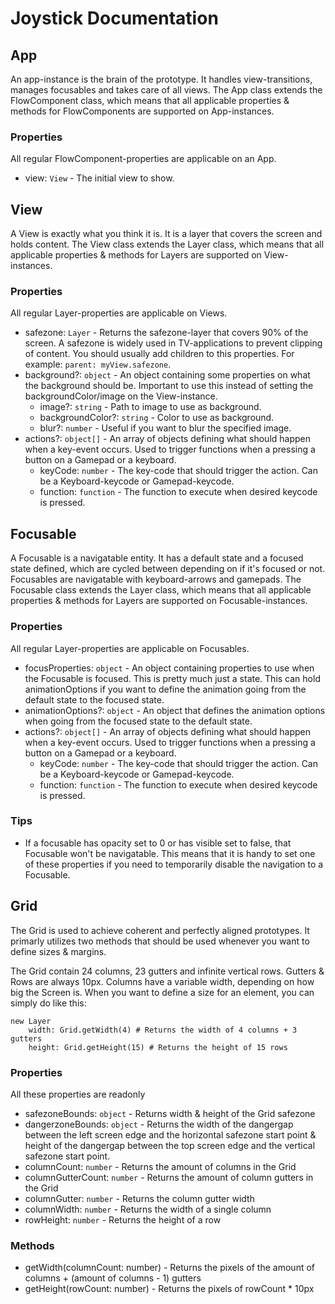 # Joystick Documentation


## App
An app-instance is the brain of the prototype. It handles view-transitions, manages focusables and takes care of all views.
The App class extends the FlowComponent class, which means that all applicable properties & methods for FlowComponents are supported on App-instances.

### Properties
All regular FlowComponent-properties are applicable on an App.
- view: `View` - The initial view to show.


## View
A View is exactly what you think it is. It is a layer that covers the screen and holds content.
The View class extends the Layer class, which means that all applicable properties & methods for Layers are supported on View-instances.

### Properties
All regular Layer-properties are applicable on Views.
- safezone: `Layer` - Returns the safezone-layer that covers 90% of the screen. A safezone is widely used in TV-applications to prevent clipping of content. You should usually add children to this properties. For example: `parent: myView.safezone`.
- background?: `object` - An object containing some properties on what the background should be. Important to use this instead of setting the backgroundColor/image on the View-instance.
    - image?: `string` - Path to image to use as background.
    - backgroundColor?: `string` - Color to use as background.
    - blur?: `number` - Useful if you want to blur the specified image.
- actions?: `object[]` - An array of objects defining what should happen when a key-event occurs. Used to trigger functions when a pressing a button on a Gamepad or a keyboard.
    - keyCode: `number` - The key-code that should trigger the action. Can be a Keyboard-keycode or Gamepad-keycode.
    - function: `function` - The function to execute when desired keycode is pressed.


## Focusable
A Focusable is a navigatable entity. It has a default state and a focused state defined, which are cycled between depending on if it's focused or not.
Focusables are navigatable with keyboard-arrows and gamepads.
The Focusable class extends the Layer class, which means that all applicable properties & methods for Layers are supported on Focusable-instances.

### Properties
All regular Layer-properties are applicable on Focusables.
- focusProperties: `object` - An object containing properties to use when the Focusable is focused. This is pretty much just a state. This can hold animationOptions if you want to define the animation going from the default state to the focused state.
- animationOptions?: `object` - An object that defines the animation options when going from the focused state to the default state.
- actions?: `object[]` - An array of objects defining what should happen when a key-event occurs. Used to trigger functions when a pressing a button on a Gamepad or a keyboard.
    - keyCode: `number` - The key-code that should trigger the action. Can be a Keyboard-keycode or Gamepad-keycode.
    - function: `function` - The function to execute when desired keycode is pressed.

### Tips
- If a focusable has opacity set to 0 or has visible set to false, that Focusable won't be navigatable. This means that it is handy to set one of these properties if you need to temporarily disable the navigation to a Focusable.


## Grid
The Grid is used to achieve coherent and perfectly aligned prototypes. It primarly utilizes two methods that should be used whenever you want to define sizes & margins.

The Grid contain 24 columns, 23 gutters and infinite vertical rows. Gutters & Rows are always 10px. Columns have a variable width, depending on how big the Screen is. When you want to define a size for an element, you can simply do like this:

```
new Layer
    width: Grid.getWidth(4) # Returns the width of 4 columns + 3 gutters
    height: Grid.getHeight(15) # Returns the height of 15 rows
```

### Properties
All these properties are readonly
- safezoneBounds: `object` - Returns width & height of the Grid safezone
- dangerzoneBounds: `object` - Returns the width of the dangergap between the left screen edge and the horizontal safezone start point & height of the dangergap between the top screen edge and the vertical safezone start point.
- columnCount: `number` - Returns the amount of columns in the Grid
- columnGutterCount: `number` - Returns the amount of column gutters in the Grid
- columnGutter: `number` - Returns the column gutter width
- columnWidth: `number` - Returns the width of a single column
- rowHeight: `number` - Returns the height of a row

### Methods
- getWidth(columnCount: number) - Returns the pixels of the amount of columns + (amount of columns - 1) gutters
- getHeight(rowCount: number) - Returns the pixels of rowCount * 10px